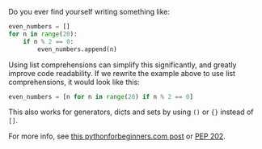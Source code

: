 Do you ever find yourself writing something like:
```py
even_numbers = []
for n in range(20):
    if n % 2 == 0:
        even_numbers.append(n)
```
Using list comprehensions can simplify this significantly, and greatly improve code readability. If we rewrite the example above to use list comprehensions, it would look like this:
```py
even_numbers = [n for n in range(20) if n % 2 == 0]
```
This also works for generators, dicts and sets by using `()` or `{}` instead of `[]`.

For more info, see [this pythonforbeginners.com post](http://www.pythonforbeginners.com/basics/list-comprehensions-in-python) or [PEP 202](https://www.python.org/dev/peps/pep-0202/).